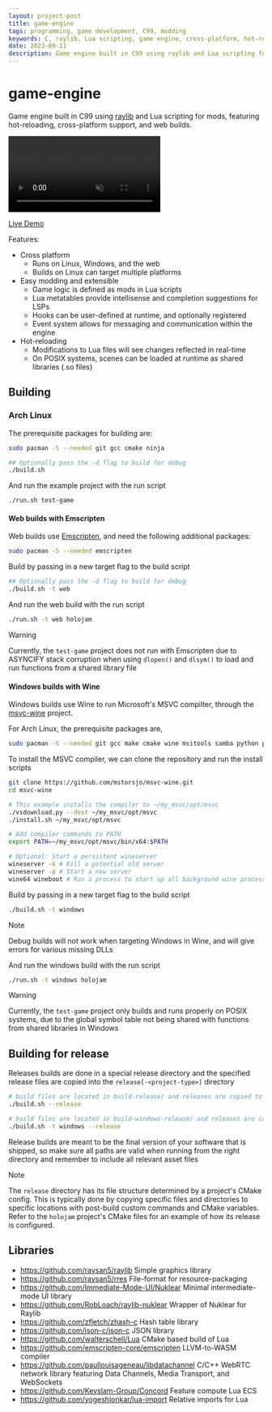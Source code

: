 ```yaml
---
layout: project-post
title: game-engine
tags: programming, game development, C99, modding
keywords: C, raylib, Lua scripting, game engine, cross-platform, hot-reload
date: 2023-09-11
description: Game engine built in C99 using raylib and Lua scripting for mods, featuring hot-reloading, cross-platform support, and web builds.
---
```


# game-engine

Game engine built in C99 using [raylib](https://github.com/raysan5/raylib) and Lua scripting for mods, featuring hot-reloading, cross-platform support, and web builds.

<video src="https://github.com/user-attachments/assets/bda35061-574d-4f18-bf39-d0aec892f65c" controls muted></video>

[Live Demo](https://liraymond04.ca/demo/game-engine)

Features:
- Cross platform
    - Runs on Linux, Windows, and the web
    - Builds on Linux can target multiple platforms
- Easy modding and extensible
    - Game logic is defined as mods in Lua scripts
    - Lua metatables provide intellisense and completion suggestions for LSPs
    - Hooks can be user-defined at runtime, and optionally registered
    - Event system allows for messaging and communication within the engine
- Hot-reloading
    - Modifications to Lua files will see changes reflected in real-time
    - On POSIX systems, scenes can be loaded at runtime as shared libraries (.so files)

## Building

### Arch Linux

The prerequisite packages for building are:

```bash
sudo pacman -S --needed git gcc cmake ninja
```

```bash
## Optionally pass the -d flag to build for debug
./build.sh
```

And run the example project with the run script
```
./run.sh test-game
```

#### Web builds with Emscripten

Web builds use [Emscripten](https://github.com/emscripten-core/emscripten), and need the following additional packages:

```bash
sudo pacman -S --needed emscripten
```

Build by passing in a new target flag to the build script

```bash
## Optionally pass the -d flag to build for debug
./build.sh -t web
```

And run the web build with the run script
```bash
./run.sh -t web holojam
```

> [!WARNING]  
> Currently, the `test-game` project does not run with Emscripten due to ASYNCIFY stack corruption when using `dlopen()` and `dlsym()` to load and run functions from a shared library file

#### Windows builds with Wine

Windows builds use Wine to run Microsoft's MSVC compilter, through the [msvc-wine](https://github.com/mstorsjo/msvc-wine) project.

For Arch Linux, the prerequisite packages are,

```bash
sudo pacman -S --needed git gcc make cmake wine msitools samba python python-simplejson python-six
```

To install the MSVC compiler, we can clone the repository and run the install scripts

```bash
git clone https://github.com/mstorsjo/msvc-wine.git
cd msvc-wine

# This example installs the compiler to ~/my_msvc/opt/msvc
./vsdownload.py --dest ~/my_msvc/opt/msvc
./install.sh ~/my_msvc/opt/msvc

# Add compiler commands to PATH
export PATH=~/my_msvc/opt/msvc/bin/x64:$PATH

# Optional: Start a persistent wineserver
wineserver -k # Kill a potential old server
wineserver -p # Start a new server
wine64 wineboot # Run a process to start up all background wine processes
```

Build by passing in a new target flag to the build script

```bash
./build.sh -t windows
```

> [!NOTE]  
> Debug builds will not work when targeting Windows in Wine, and will give errors for various missing DLLs

And run the windows build with the run script

```bash
./run.sh -t windows holojam
```

> [!WARNING]  
> Currently, the `test-game` project only builds and runs properly on POSIX systems, due to the global symbol table not being shared with functions from shared libraries in Windows

## Building for release

Releases builds are done in a special release directory and the specified release files are copied into the `release[-<project-type>]` directory

```bash
# build files are located in build-release/ and releases are copied to release/
./build.sh --release
```

```bash
# build files are located in build-windows-release/ and releases are copied to release-windows/
./build.sh -t windows --release
```

Release builds are meant to be the final version of your software that is shipped, so make sure all paths are valid when running from the right directory and remember to include all relevant asset files

> [!NOTE]
> The `release` directory has its file structure determined by a project's CMake config. This is typically done by copying specific files and directories to specific locations with post-build custom commands and CMake variables. Refer to the `holojam` project's CMake files for an example of how its release is configured.

## Libraries

- https://github.com/raysan5/raylib Simple graphics library
- https://github.com/raysan5/rres File-format for resource-packaging
- https://github.com/Immediate-Mode-UI/Nuklear Minimal intermediate-mode UI library
- https://github.com/RobLoach/raylib-nuklear Wrapper of Nuklear for Raylib
- https://github.com/zfletch/zhash-c Hash table library
- https://github.com/json-c/json-c JSON library
- https://github.com/walterschell/Lua CMake based build of Lua
- https://github.com/emscripten-core/emscripten LLVM-to-WASM compiler
- https://github.com/paullouisageneau/libdatachannel C/C++ WebRTC network library featuring Data Channels, Media Transport, and WebSockets
- https://github.com/Keyslam-Group/Concord Feature compute Lua ECS
- https://github.com/yogeshlonkar/lua-import Relative imports for Lua
